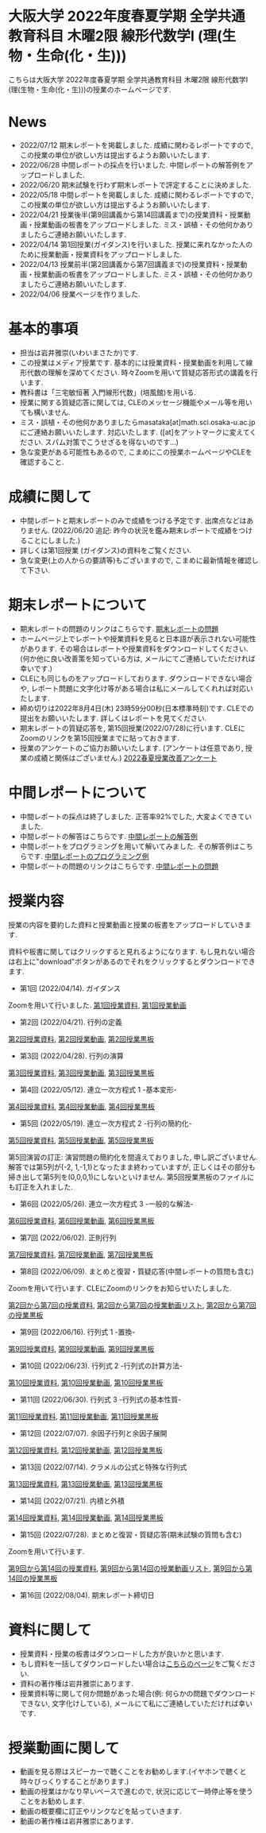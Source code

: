 
# 大阪大学 2022年度春夏学期 全学共通教育科目 木曜2限 線形代数学I (理(生物・生命(化・生)))

 こちらは大阪大学 2022年度春夏学期 全学共通教育科目 木曜2限 線形代数学I (理(生物・生命(化・生)))の授業のホームページです.

# News
- 2022/07/12 期末レポートを掲載しました. 成績に関わるレポートですので, この授業の単位が欲しい方は提出するようお願いいたします. 
- 2022/06/28 中間レポートの採点を行いました. 中間レポートの解答例をアップロードしました.
- 2022/06/20 期末試験を行わず期末レポートで評定することに決めました. 
- 2022/05/18 中間レポートを掲載しました. 成績に関わるレポートですので, この授業の単位が欲しい方は提出するようお願いいたします.
- 2022/04/21 授業後半(第9回講義から第14回講義まで)の授業資料・授業動画・授業動画の板書をアップロードしました. ミス・誤植・その他何かありましたらご連絡お願いいたします.
- 2022/04/14 第1回授業(ガイダンス)を行いました. 授業に来れなかった人のために授業動画・授業資料をアップロードしました. 
- 2022/04/13 授業前半(第2回講義から第7回講義まで)の授業資料・授業動画・授業動画の板書をアップロードしました. ミス・誤植・その他何かありましたらご連絡お願いいたします.
- 2022/04/06 授業ページを作りました.

# 基本的事項

- 担当は岩井雅崇(いわいまさたか)です.
- この授業はメディア授業です. 基本的には授業資料・授業動画を利用して線形代数の理解を深めてください. 時々Zoomを用いて質疑応答形式の講義を行います.
- 教科書は「三宅敏恒著 入門線形代数」(培風館)を⽤いる.
- 授業に関する質疑応答に関しては, CLEのメッセージ機能やメール等を用いても構いません. 
- ミス・誤植・その他何かありましたらmasataka[at]math.sci.osaka-u.ac.jpにご連絡お願いいたします. 対応いたします. ([at]をアットマークに変えてください. スパム対策でこうせざるを得ないのです...)
- 急な変更がある可能性もあるので, こまめにこの授業ホームページやCLEを確認すること.


# 成績に関して

<!--- 中間レポートと期末試験のみで成績をつける予定です. 出席点などはありません.-->
- 中間レポートと期末レポートのみで成績をつける予定です. 出席点などはありません. (2022/06/20 追記: 昨今の状況を鑑み期末レポートで成績をつけることにしました.)
- 詳しくは第1回授業 (ガイダンス)の資料をご覧ください.
- 急な変更(上の人からの要請等)もございますので, こまめに最新情報を確認して下さい.

# 期末レポートについて
- 期末レポートの問題のリンクはこちらです. [期末レポートの問題](https://github.com/masataka123/2022_summer_LA/blob/main/material/0_期末レポート_2022s.pdf) 
- ホームページ上でレポートや授業資料を見ると日本語が表示されない可能性があります. その場合はレポートや授業資料をダウンロードしてください. (何か他に良い改善策を知っている方は, メールにてご連絡していただければ幸いです.)
- CLEにも同じものをアップロードしております. ダウンロードできない場合や, レポート問題に文字化け等がある場合は私にメールしてくれれば対応いたします. 
- 締め切りは2022年8月4日(木) 23時59分00秒(日本標準時刻)です. CLEでの提出をお願いいたします. 詳しくはレポートを見てください. 
- 期末レポートの質疑応答を, 第15回授業(2022/07/28)に行います. CLEにZoomのリンクを第15回授業までに貼っておきます.
- 授業のアンケートのご協力お願いいたします. (アンケートは任意であり, 授業の成績と関係はございません.) [2022春夏授業改善アンケート](https://github.com/masataka123/2022_summer_LA/blob/main/material/2022春夏授業改善アンケート.pdf) 

# 中間レポートについて
- 中間レポートの採点は終了しました. 正答率92%でした, 大変よくできていました.
- 中間レポートの解答はこちらです. [中間レポートの解答例](https://github.com/masataka123/2022_summer_LA/blob/main/material/0_中間レポート_2022s_解答.pdf)
- 中間レポートをプログラミングを用いて解いてみました. その解答例はこちらです. [中間レポートのプログラミング例](https://github.com/masataka123/2022_summer_LA/blob/main/material/0_midterm_report_2022s.ipynb)
- 中間レポートの問題のリンクはこちらです. [中間レポートの問題](https://github.com/masataka123/2022_summer_LA/blob/main/material/0_中間レポート_2022s.pdf) 

<!-- 
CLEにも同じものをアップロードしております. ダウンロードできない場合や, レポート問題に文字化け等がある場合は私にメールしてくれれば対応いたします.
- 締め切りは2022年6月16日(木) 23時59分00秒(日本標準時刻)です. CLEでの提出をお願いいたします. 詳しくはレポートを見てください. 
- 中間レポートの質疑応答を, 第8回授業(2022/06/09)に行います. CLEにZoomのリンクを第8回授業までに貼っておきます.
-->

<!--
- (2021/08/09 更新) 皆様の成績を確定しました. 中間レポートと期末レポートの両方を出した人全員に単位を与えました.  

# 期末レポートについて
- 期末レポートの採点は終了しました. 正答率81%でした, 大変よくできていました.
- 期末レポートの解答はこちらです. [期末レポートの解答例](https://github.com/masataka123/2021_summer/blob/master/material/0_期末レポート解答例.pdf) 
- 期末レポートの問題のリンクはこちらです. [期末レポートの問題](https://github.com/masataka123/2021_summer/blob/master/material/0_期末レポート_2021s.pdf) 

# 中間レポートについて
- 中間レポートの採点は終了しました. 正答率82%でした, 大変よくできていました.
- 中間レポートの解答はこちらです. [中間レポートの解答例](https://github.com/masataka123/2021_summer/blob/master/material/0_中間レポート解答例.pdf) 
[中間レポートおまけ問題3の解答例](https://github.com/masataka123/2021_summer/blob/master/material/0_中間レポートおまけ3.ipynb) 
- 中間レポートの問題のリンクはこちらです. [中間レポートの問題](https://github.com/masataka123/2021_summer/blob/master/material/0_中間レポート_2021s.pdf) 

- 中間レポートの問題のリンクはこちらです. [中間レポートの問題](https://github.com/masataka123/2021_summer/blob/master/material/0_中間レポート_2021s.pdf) 
- WebClassにも同じものをアップロードしております. (ダウンロードできない場合や, レポート問題に文字化け等がある場合は私にメールしてくれれば対応いたします.)
- 締め切りは2021年6月8日 23時59分00秒 (日本標準時刻)です. WebClassでの提出をお願いします. (詳しくはレポートを見ること.) 
- レポートのファイルサイズは10MBまでにしてください.
- 授業や中間レポートの質疑応答を, 第7回授業(2021/6/1)に行います. WebClassにZoomのリンクを第7回授業までに貼っておきます.


現時点では中間レポートと期末試験で成績をつける予定ですが, 上の人に確認中です.
おそらく大丈夫ですが, 急な変更もございますので, このホームページで最新情報を確認して下さい.
他にも上の人からの要請等あった場合は変更がある可能性があるので, こまめに最新情報を確認して下さい.
-->


# 授業内容
授業の内容を要約した資料と授業動画と授業の板書をアップロードしていきます.

資料や板書に関してはクリックすると見れるようになります. もし見れない場合は右上に"download"ボタンがあるのでそれをクリックするとダウンロードできます.

- 第1回 (2022/04/14). ガイダンス

Zoomを用いて行いました. <!--(ただし当日来れなかった人のために資料と動画を配布する予定.)-->
[第1回授業資料](https://github.com/masataka123/2022_summer_LA/blob/main/material/1_ガイダンス_アップロード.pdf), 
[第1回授業動画](https://www.youtube.com/watch?v=i_AWOV-YTqw)

- 第2回 (2022/04/21). 行列の定義

[第2回授業資料](https://github.com/masataka123/2022_summer_LA/blob/main/material/2_行列の定義.pdf), 
[第2回授業動画](https://www.youtube.com/watch?v=IN3xShOdnjE), 
[第2回授業黒板](https://github.com/masataka123/2022_summer_LA/blob/main/material/2_第2回授業黒板.pdf) 

- 第3回 (2022/04/28). 行列の演算

[第3回授業資料](https://github.com/masataka123/2022_summer_LA/blob/main/material/3_行列の演算.pdf), 
[第3回授業動画](https://www.youtube.com/watch?v=v4y-_Uq2JKw), 
[第3回授業黒板](https://github.com/masataka123/2022_summer_LA/blob/main/material/3_第3回授業黒板.pdf) 

- 第4回 (2022/05/12). 連立一次方程式 1 -基本変形-

[第4回授業資料](https://github.com/masataka123/2022_summer_LA/blob/main/material/4_連立一次方程式1.pdf), 
[第4回授業動画](https://www.youtube.com/watch?v=8Tq6P-gmIcc), 
[第4回授業黒板](https://github.com/masataka123/2022_summer_LA/blob/main/material/4_第4回授業黒板.pdf) 

- 第5回 (2022/05/19). 連立一次方程式 2 -行列の簡約化-

[第5回授業資料](https://github.com/masataka123/2022_summer_LA/blob/main/material/5_連立一次方程式2.pdf), 
[第5回授業動画](https://www.youtube.com/watch?v=y_0_R7vi03I), 
[第5回授業黒板](https://github.com/masataka123/2022_summer_LA/blob/main/material/5_第5回授業黒板.pdf) 

第5回演習の訂正: 演習問題の簡約化を間違えておりました, 申し訳ございません. 解答では第5列が(-2, 1,-1,1)となったまま終わっていますが, 正しくはその部分も掃き出して第5列を(0,0,0,1)にしないといけません. 第5回授業黒板のファイルにも訂正を入れました.

- 第6回 (2022/05/26). 連立一次方程式 3 -一般的な解法-

[第6回授業資料](https://github.com/masataka123/2022_summer_LA/blob/main/material/6_連立一次方程式3.pdf), 
[第6回授業動画](https://www.youtube.com/watch?v=bOOQA85lL_Q), 
[第6回授業黒板](https://github.com/masataka123/2022_summer_LA/blob/main/material/6_第6回授業黒板.pdf) 

- 第7回 (2022/06/02). 正則行列

[第7回授業資料](https://github.com/masataka123/2022_summer_LA/blob/main/material/7_正則行列.pdf), 
[第7回授業動画](https://www.youtube.com/watch?v=9Yb-XiyqiLU), 
[第7回授業黒板](https://github.com/masataka123/2022_summer_LA/blob/main/material/7_第7回授業黒板.pdf) 

- 第8回 (2022/06/09). まとめと復習・質疑応答(中間レポートの質問も含む) 

Zoomを用いて行います.  CLEにZoomのリンクをお知らせいたしました.

[第2回から第7回の授業資料](https://github.com/masataka123/2022_summer_LA/blob/main/material/0_線形代数資料_前半.pdf), 
[第2回から第7回の授業動画リスト](https://youtube.com/playlist?list=PLZDOK-K3OuvCo2DXf2KPA1jjjADsdTXQA), 
[第2回から第7回の授業黒板](https://github.com/masataka123/2022_summer_LA/blob/main/material/0_授業前半黒板.pdf) 

- 第9回 (2022/06/16). 行列式 1 -置換-

[第9回授業資料](https://github.com/masataka123/2022_summer_LA/blob/main/material/9_行列式1.pdf), 
[第9回授業動画](https://www.youtube.com/watch?v=fFk01jAERag), 
[第9回授業黒板](https://github.com/masataka123/2022_summer_LA/blob/main/material/9_第9回授業黒板.pdf) 

- 第10回 (2022/06/23). 行列式 2 -行列式の計算方法-

[第10回授業資料](https://github.com/masataka123/2022_summer_LA/blob/main/material/10_行列式2.pdf), 
[第10回授業動画](https://www.youtube.com/watch?v=8dY367vY1pk), 
[第10回授業黒板](https://github.com/masataka123/2022_summer_LA/blob/main/material/10_第10回授業黒板.pdf) 

- 第11回 (2022/06/30). 行列式 3 -行列式の基本性質-

[第11回授業資料](https://github.com/masataka123/2022_summer_LA/blob/main/material/11_行列式3.pdf), 
[第11回授業動画](https://www.youtube.com/watch?v=ubEQpb_vtKM), 
[第11回授業黒板](https://github.com/masataka123/2022_summer_LA/blob/main/material/11_第11回授業黒板.pdf) 

- 第12回 (2022/07/07). 余因子行列と余因子展開

[第12回授業資料](https://github.com/masataka123/2022_summer_LA/blob/main/material/12_余因子行列と余因子展開.pdf), 
[第12回授業動画](https://www.youtube.com/watch?v=su6F7LcWiOk), 
[第12回授業黒板](https://github.com/masataka123/2022_summer_LA/blob/main/material/12_第12回授業黒板.pdf) 

- 第13回 (2022/07/14). クラメルの公式と特殊な行列式

[第13回授業資料](https://github.com/masataka123/2022_summer_LA/blob/main/material/13_クラメルの公式と特殊な行列式.pdf), 
[第13回授業動画](https://www.youtube.com/watch?v=KW_1TEgG8n4), 
[第13回授業黒板](https://github.com/masataka123/2022_summer_LA/blob/main/material/13_第13回授業黒板.pdf) 

- 第14回 (2022/07/21). 内積と外積

[第14回授業資料](https://github.com/masataka123/2022_summer_LA/blob/main/material/14_内積と外積.pdf), 
[第14回授業動画](https://www.youtube.com/watch?v=pm19pywMM3g), 
[第14回授業黒板](https://github.com/masataka123/2022_summer_LA/blob/main/material/14_第14回授業黒板.pdf) 

- 第15回 (2022/07/28). まとめと復習・質疑応答(期末試験の質問も含む)

Zoomを用いて行います.

[第9回から第14回の授業資料](https://github.com/masataka123/2022_summer_LA/blob/main/material/0_線形代数資料_後半.pdf), 
[第9回から第14回の授業動画リスト](https://www.youtube.com/playlist?list=PLZDOK-K3OuvCZz9GHbKNL4zLqAWWeLE3R), 
[第9回から第14回の授業黒板](https://github.com/masataka123/2022_summer_LA/blob/main/material/0_授業後半黒板.pdf) 

- 第16回 (2022/08/04). 期末レポート締切日

<!-- 
[第8回から第12回授業の動画](https://www.youtube.com/playlist?list=PLZDOK-K3OuvDpXKHjdAxJUy5ts6HPCeoB)
[第8回から第12回授業黒板](https://github.com/masataka123/2021_summer/blob/master/material/0_第八回から第十二回の授業黒板.pdf)
[第8回から第12回授業の資料](https://github.com/masataka123/2021_summer/blob/master/material/0_第八回から第十二回の資料.pdf)
-->


# 資料に関して

- 授業資料・授業の板書はダウンロードした方が良いかと思います.
- もし資料を一括してダウンロードしたい場合は[こちらのページ](https://github.com/masataka123/2022_summer_LA/tree/main/material)をご覧ください.
- 資料の著作権は岩井雅崇にあります. 
- 授業資料等に関して何か問題があった場合(例: 何らかの問題でダウンロードできない, 文字化けしている), メールにて私にご連絡していただければ幸いです.

# 授業動画に関して
- 動画を見る際はスピーカーで聴くことをお勧めします.(イヤホンで聴くと時々びっくりすることがあります.)
- 動画の授業はかなり早いペースで進むので, 状況に応じて一時停止等を使うことをお勧めします.
- 動画の概要欄に訂正やリンクなどを貼っていきます.
- 動画の著作権は岩井雅崇にあります.

<!-- 
# その他 
(2020/11/16 時点) 
 ~~のホームページ上で授業資料を見ると日本語が表示されない現象が見られます. 
おそらくgithubの方に問題があるようで, 現状で打つ手はありません. (twitterで調べてみると, 同様の現象があって困っている人がいました. slideshareでも同様の問題が生じていたこともあり, それと同じらしいです. 文字コードによる問題?)
もし何か改善策を知っている方は, メールにてご連絡していただければ幸いです.~~

# 成績の付け方の補足. 
中間レポートと期末レポートでつける予定ですが, 一応上の人にまだ確認中です.
おそらく大丈夫ですが, 急な変更もございますので, このホームページで最新情報を確認して下さい.
他にも上の人からの要請等あった場合は変更がある可能性があるので, こまめに最新情報を確認して下さい.
-->
